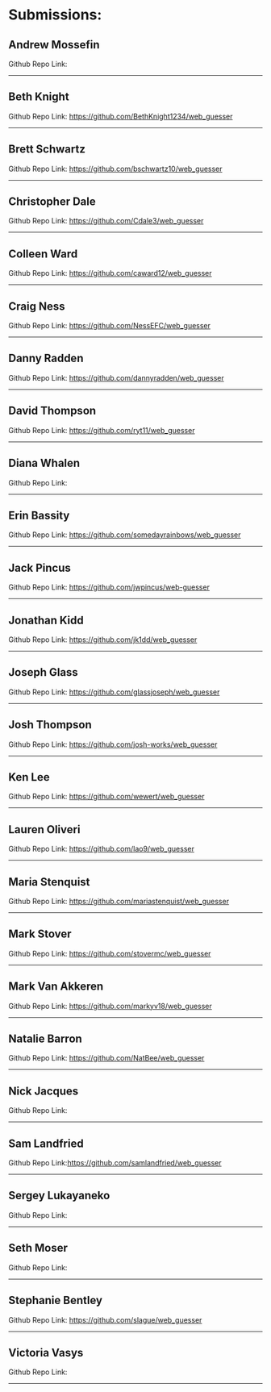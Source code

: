 # Submissions:

## Andrew Mossefin

Github Repo Link:

-----

## Beth Knight

Github Repo Link: https://github.com/BethKnight1234/web_guesser

-----

## Brett Schwartz

Github Repo Link: https://github.com/bschwartz10/web_guesser

-----

## Christopher Dale

Github Repo Link: https://github.com/Cdale3/web_guesser

-----

## Colleen Ward

Github Repo Link: https://github.com/caward12/web_guesser

-----

## Craig Ness

Github Repo Link: https://github.com/NessEFC/web_guesser

-----

## Danny Radden

Github Repo Link: https://github.com/dannyradden/web_guesser

-----

## David Thompson

Github Repo Link: https://github.com/ryt11/web_guesser

-----

## Diana Whalen

Github Repo Link:

-----

## Erin Bassity

Github Repo Link: https://github.com/somedayrainbows/web_guesser

-----

## Jack Pincus

Github Repo Link: https://github.com/jwpincus/web-guesser

-----

## Jonathan Kidd

Github Repo Link: https://github.com/jk1dd/web_guesser

-----

## Joseph Glass

Github Repo Link: https://github.com/glassjoseph/web_guesser

-----

## Josh Thompson

Github Repo Link: https://github.com/josh-works/web_guesser

-----

## Ken Lee

Github Repo Link: https://github.com/wewert/web_guesser

-----

## Lauren Oliveri

Github Repo Link: https://github.com/lao9/web_guesser

-----

## Maria Stenquist

Github Repo Link: https://github.com/mariastenquist/web_guesser

-----

## Mark Stover

Github Repo Link: https://github.com/stovermc/web_guesser

-----

## Mark Van Akkeren

Github Repo Link: https://github.com/markyv18/web_guesser

-----

## Natalie Barron

Github Repo Link: https://github.com/NatBee/web_guesser

-----

## Nick Jacques

Github Repo Link:

-----

## Sam Landfried

Github Repo Link:https://github.com/samlandfried/web_guesser

-----

## Sergey Lukayaneko

Github Repo Link:

-----

## Seth Moser

Github Repo Link:

-----

## Stephanie Bentley

Github Repo Link: https://github.com/slague/web_guesser

-----

## Victoria Vasys

Github Repo Link:

-----
